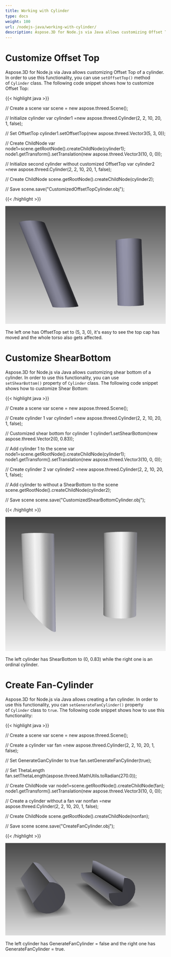 ```yaml
---
title: Working with Cylinder
type: docs
weight: 100
url: /nodejs-java/working-with-cylinder/
description: Aspose.3D for Node.js via Java allows customizing Offset Top of a cylinder. In order to use this functionality, you can use setOffsetTop() method of Cylinder class. 
---
```


# **Customize Offset Top**
Aspose.3D for Node.js via Java allows customizing Offset Top of a cylinder. In order to use this functionality, you can use `setOffsetTop()` method of `Cylinder` class. The following code snippet shows how to customize Offset Top:



{{< highlight java >}}

// Create a scene
var scene = new aspose.threed.Scene();

// Initialize cylinder
var cylinder1 =new aspose.threed.Cylinder(2, 2, 10, 20, 1, false);

// Set OffsetTop
cylinder1.setOffsetTop(new aspose.threed.Vector3(5, 3, 0));

// Create ChildNode
var node1=scene.getRootNode().createChildNode(cylinder1);
node1.getTransform().setTranslation(new aspose.threed.Vector3(10, 0, 0));

// Initialize second cylinder without customized OffsetTop
var cylinder2 =new aspose.threed.Cylinder(2, 2, 10, 20, 1, false);

// Create ChildNode
scene.getRootNode().createChildNode(cylinder2);

// Save
scene.save("CustomizedOffsetTopCylinder.obj");

{{< /highlight >}}

![todo:image_alt_text](working-with-cylinder_1.png)

The left one has OffsetTop set to (5, 3, 0), it's easy to see the top cap has moved and the whole torso also gets affected.
# **Customize ShearBottom**
Aspose.3D for Node.js via Java allows customizing shear bottom of a cylinder. In order to use this functionality, you can use `setShearBottom()` property of `Cylinder` class. The following code snippet shows how to customize Shear Bottom:

{{< highlight java >}}

// Create a scene
var scene = new aspose.threed.Scene();

// Create cylinder 1
var cylinder1 =new aspose.threed.Cylinder(2, 2, 10, 20, 1, false);

// Customized shear bottom for cylinder 1
cylinder1.setShearBottom(new aspose.threed.Vector2(0, 0.83));

// Add cylinder 1 to the scene
var node1=scene.getRootNode().createChildNode(cylinder1);
node1.getTransform().setTranslation(new aspose.threed.Vector3(10, 0, 0));

// Create cylinder 2
var cylinder2 =new aspose.threed.Cylinder(2, 2, 10, 20, 1, false);

// Add cylinder to without a ShearBottom to the scene
scene.getRootNode().createChildNode(cylinder2);

// Save scene
scene.save("CustomizedShearBottomCylinder.obj");

{{< /highlight >}}

![todo:image_alt_text](working-with-cylinder_2.png)

The left cylinder has ShearBottom to (0, 0.83) while the right one is an ordinal cylinder.
# **Create Fan-Cylinder**
Aspose.3D for Node.js via Java allows creating a fan cylinder. In order to use this functionality, you can `setGenerateFanCylinder()` property of `Cylinder` class to `true`. The following code snippet shows how to use this functionality:

{{< highlight java >}}

// Create a scene
var scene = new aspose.threed.Scene();

// Create a cylinder
var fan  =new aspose.threed.Cylinder(2, 2, 10, 20, 1, false);

// Set GenerateGanCylinder to true
fan.setGenerateFanCylinder(true);

// Set ThetaLength
fan.setThetaLength(aspose.threed.MathUtils.toRadian(270.0));

// Create ChildNode
var node1=scene.getRootNode().createChildNode(fan);
node1.getTransform().setTranslation(new aspose.threed.Vector3(10, 0, 0));

// Create a cylinder without a fan
var nonfan  =new aspose.threed.Cylinder(2, 2, 10, 20, 1, false);

// Create ChildNode
scene.getRootNode().createChildNode(nonfan);

// Save scene
scene.save("CreateFanCylinder.obj");

{{< /highlight >}}

![todo:image_alt_text](working-with-cylinder_3.png)

The left cylinder has GenerateFanCylinder = false and the right one has GenerateFanCylinder = true.
